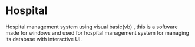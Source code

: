 # Hospital
Hospital management system using visual basic(vb) , 
this is a software made for windows and used for hospital management system for managing its database with interactive UI.
